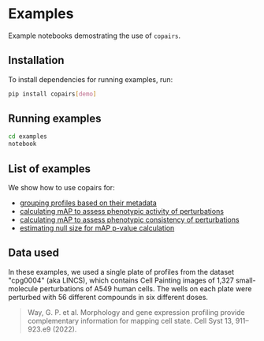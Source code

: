  # Examples

Example notebooks demostrating the use of `copairs`.

## Installation

To install dependencies for running examples, run:
```bash
pip install copairs[demo]
```

## Running examples

```bash
cd examples
notebook
```

## List of examples

We show how to use copairs for:

- [grouping profiles based on their metadata](./finding_pairs.ipynb)
- [calculating mAP to assess phenotypic activity of perturbations](./phenotypic_activity.ipynb)
- [calculating mAP to assess phenotypic consistency of perturbations](./phenotypic_consistency.ipynb)
- [estimating null size for mAP p-value calculation](./null_size.ipynb)

## Data used

In these examples, we used a single plate of profiles from the dataset "cpg0004" (aka LINCS), which contains Cell Painting images of 1,327 small-molecule perturbations of A549 human cells. The wells on each plate were perturbed with 56 different compounds in six different doses.

> Way, G. P. et al. Morphology and gene expression profiling provide complementary information for mapping cell state. Cell Syst 13, 911–923.e9 (2022).
